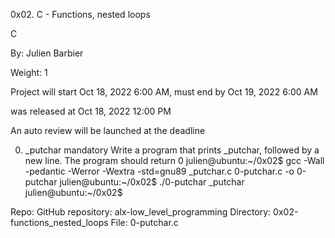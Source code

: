 0x02. C - Functions, nested loops

C

 By: Julien Barbier

 Weight: 1

 Project will start Oct 18, 2022 6:00 AM, must end by Oct 19, 2022 6:00 AM

 was released at Oct 18, 2022 12:00 PM

 An auto review will be launched at the deadline

0. _putchar
mandatory
Write a program that prints _putchar, followed by a new line.
The program should return 0
julien@ubuntu:~/0x02$  gcc -Wall -pedantic -Werror -Wextra -std=gnu89 _putchar.c 0-putchar.c -o 0-putchar
julien@ubuntu:~/0x02$ ./0-putchar 
_putchar
julien@ubuntu:~/0x02$ 

Repo:
GitHub repository: alx-low_level_programming
Directory: 0x02-functions_nested_loops
File: 0-putchar.c
